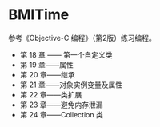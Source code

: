 # BMITime

参考《Objective-C 编程》（第2版）练习编程。

* 第 18 章 —— 第一个自定义类
* 第 19 章——属性
* 第 20 章——继承
* 第 21 章——对象实例变量及属性
* 第 22 章——类扩展
* 第 23 章——避免内存泄漏
* 第 24 章——Collection 类